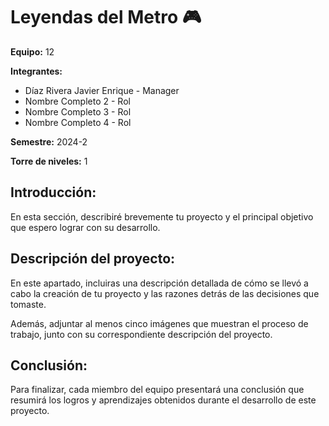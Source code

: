 # Leyendas del Metro 🎮

**Equipo:** 12

**Integrantes:**

* Díaz Rivera Javier Enrique - Manager
* Nombre Completo 2 - Rol 
* Nombre Completo 3 - Rol
* Nombre Completo 4 - Rol

**Semestre:** 2024-2

**Torre de niveles:** 1

## **Introducción:**

En esta sección, describiré brevemente tu proyecto y el principal objetivo que espero lograr con su desarrollo.

## **Descripción del proyecto:**

En este apartado, incluiras una descripción detallada de cómo se llevó a cabo la creación de tu proyecto y las razones detrás de las decisiones que tomaste.

Además, adjuntar al menos cinco imágenes que muestran el proceso de trabajo, junto con su correspondiente descripción del proyecto.

## **Conclusión:** 

Para finalizar, cada miembro del equipo presentará una conclusión que resumirá los logros y aprendizajes obtenidos durante el desarrollo de este proyecto.
